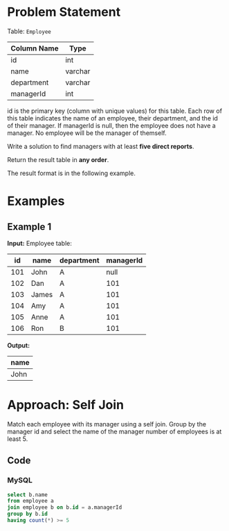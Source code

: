 # Problem Statement
Table: `Employee`

| Column Name | Type    |
|-------------|---------|
| id          | int     |
| name        | varchar |
| department  | varchar |
| managerId   | int     |

id is the primary key (column with unique values) for this table.
Each row of this table indicates the name of an employee, their department, and the id of their manager.
If managerId is null, then the employee does not have a manager.
No employee will be the manager of themself.

Write a solution to find managers with at least **five direct reports**.

Return the result table in **any order**.

The result format is in the following example.
# Examples
## Example 1
**Input:** 
Employee table:

| id  | name  | department | managerId |
|-----|-------|------------|-----------|
| 101 | John  | A          | null      |
| 102 | Dan   | A          | 101       |
| 103 | James | A          | 101       |
| 104 | Amy   | A          | 101       |
| 105 | Anne  | A          | 101       |
| 106 | Ron   | B          | 101       |

**Output:** 

| name |
|------|
| John |
# Approach: Self Join
Match each employee with its manager using a self join.
Group by the manager id and select the name of the manager number of employees is at least 5.
## Code
### MySQL
```sql
select b.name
from employee a
join employee b on b.id = a.managerId
group by b.id
having count(*) >= 5
```